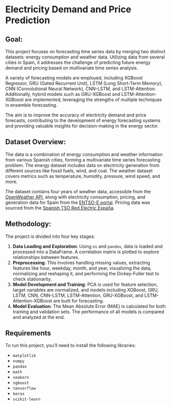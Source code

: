 # Electricity Demand and Price Prediction

## Goal:

This project focuses on forecasting time series data by merging two distinct datasets: energy consumption and weather data. Utilizing data from several cities in Spain, it addresses the challenge of predicting future energy demand and pricing based on multivariate time series analysis.

A variety of forecasting models are employed, including XGBoost Regressor, GRU (Gated Recurrent Unit), LSTM (Long Short-Term Memory), CNN (Convolutional Neural Network), CNN-LSTM, and LSTM-Attention. Additionally, hybrid models such as GRU-XGBoost and LSTM-Attention-XGBoost are implemented, leveraging the strengths of multiple techniques in ensemble forecasting.

The aim is to improve the accuracy of electricity demand and price forecasts, contributing to the development of energy forecasting systems and providing valuable insights for decision-making in the energy sector.

## Dataset Overview:

The data is a combination of energy consumption and weather information from various Spanish cities, forming a multivariate time series forecasting problem. The energy dataset includes data on electricity generation from different sources like fossil fuels, wind, and coal. The weather dataset covers metrics such as temperature, humidity, pressure, wind speed, and more.

The dataset contains four years of weather data, accessible from the [OpenWeather API](https://openweathermap.org/api), along with electricity consumption, pricing, and generation data for Spain from the [ENTSO-E portal](https://transparency.entsoe.eu/dashboard/show). Pricing data was sourced from the [Spanish TSO Red Electric España](https://www.esios.ree.es/en/market-and-prices?date=27-03-2023#).

## Methodology:

The project is divided into four key stages:

1. **Data Loading and Exploration**: Using `os` and `pandas`, data is loaded and processed into a DataFrame. A correlation matrix is plotted to explore relationships between features.
2. **Preprocessing**: This involves handling missing values, extracting features like hour, weekday, month, and year, visualizing the data, normalizing and reshaping it, and performing the Dickey-Fuller test to check stationarity.
3. **Model Development and Training**: PCA is used for feature selection, target variables are normalized, and models including XGBoost, GRU, LSTM, CNN, CNN-LSTM, LSTM-Attention, GRU-XGBoost, and LSTM-Attention-XGBoost are built for forecasting.
4. **Model Evaluation**: The Mean Absolute Error (MAE) is calculated for both training and validation sets. The performance of all models is compared and analyzed at the end.

## Requirements

To run this project, you'll need to install the following libraries:

- `matplotlib`
- `numpy`
- `pandas`
- `math`
- `seaborn`
- `xgboost`
- `tensorflow`
- `keras`
- `scikit-learn`
